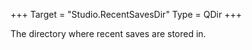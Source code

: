 +++
Target = "Studio.RecentSavesDir"
Type = QDir
+++

The directory where recent saves are stored in.